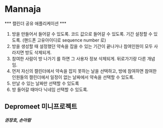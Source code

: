 # Mannaja
*** 캘린더 공유 애플리케이션 ***

1. 방을 만들어서 들어갈 수 있도록. 코드 값으로 들어갈 수 있도록. 기간 설정할 수 있도록. (핸드폰 고유아이디로 sequence number 로)
2. 방을 생성할 때 설정했던 약속을 잡을 수 있는 기간이 끝나거나 참여인원이 모두 사라지면 방도 삭제되게.
3. 참여한 사람이 방 나가기 를 하면 그 사용자 정보 삭제되게. 뒤로가기랑 다른 개념임.
4. 먼저 자신의 캘린더에서 약속을 잡지 못하는 날을 선택하고, 방에 참여하면 참여한 인원들의 캘린더에서 일정이 없는 날짜에서 약속을 선택할 수 있도록.
5. 만날 수 있는 날짜만 선택할 수 있도록
6. 방 들어갈 때마다 닉네임 선택할 수 있도록.

## Depromeet 미니프로젝트
##### 권장호, 손아람
